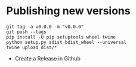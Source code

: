# Publishing new versions

```shell
git tag -a v0.0.0 -m "v0.0.0"
git push --tags
pip install -U pip setuptools wheel twine
python setup.py sdist bdist_wheel --universal
twine upload dist/*
```

- Create a Release in Github